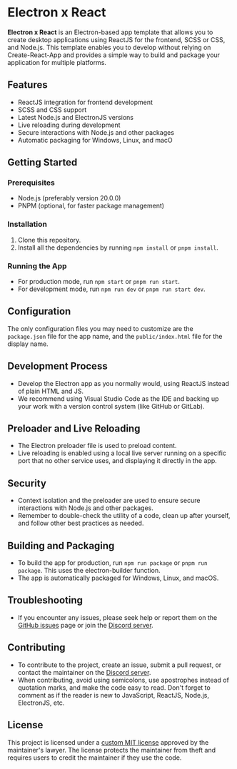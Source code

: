 # Electron x React

**Electron x React** is an Electron-based app template that allows you to create desktop applications using ReactJS for the frontend, SCSS or CSS, and Node.js. This template enables you to develop without relying on Create-React-App and provides a simple way to build and package your application for multiple platforms.


## Features
* ReactJS integration for frontend development
* SCSS and CSS support
* Latest Node.js and ElectronJS versions
* Live reloading during development
* Secure interactions with Node.js and other packages
* Automatic packaging for Windows, Linux, and macO


## Getting Started

### Prerequisites
* Node.js (preferably version 20.0.0)
* PNPM (optional, for faster package management)

### Installation
1. Clone this repository.
2. Install all the dependencies by running `npm install` or `pnpm install`.

### Running the App
* For production mode, run `npm start` or `pnpm run start`.
* For development mode, run `npm run dev` or `pnpm run start dev`.


## Configuration
The only configuration files you may need to customize are the `package.json` file for the app name, and the `public/index.html` file for the display name.


## Development Process
* Develop the Electron app as you normally would, using ReactJS instead of plain HTML and JS.
* We recommend using Visual Studio Code as the IDE and backing up your work with a version control system (like GitHub or GitLab).


## Preloader and Live Reloading
* The Electron preloader file is used to preload content.
* Live reloading is enabled using a local live server running on a specific port that no other service uses, and displaying it directly in the app.


## Security
* Context isolation and the preloader are used to ensure secure interactions with Node.js and other packages.
* Remember to double-check the utility of a code, clean up after yourself, and follow other best practices as needed.


## Building and Packaging
* To build the app for production, run `npm run package` or `pnpm run package`. This uses the electron-builder function.
* The app is automatically packaged for Windows, Linux, and macOS.


## Troubleshooting
* If you encounter any issues, please seek help or report them on the [GitHub issues](https://github.com/TheNolle/Electron-x-React/issues) page or join the [Discord server](https://discord.com/invite/86yVsMVN9z).


## Contributing
* To contribute to the project, create an issue, submit a pull request, or contact the maintainer on the [Discord server](https://discord.com/invite/86yVsMVN9z).
* When contributing, avoid using semicolons, use apostrophes instead of quotation marks, and make the code easy to read. Don't forget to comment as if the reader is new to JavaScript, ReactJS, Node.js, ElectronJS, etc.


## License
This project is licensed under a [custom MIT license](LICENSE) approved by the maintainer's lawyer. The license protects the maintainer from theft and requires users to credit the maintainer if they use the code.
